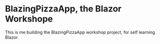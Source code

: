 # BlazingPizzaApp, the Blazor Workshope
This is me building the BlazingPizzaApp workshop project, for self learning Blazor.




